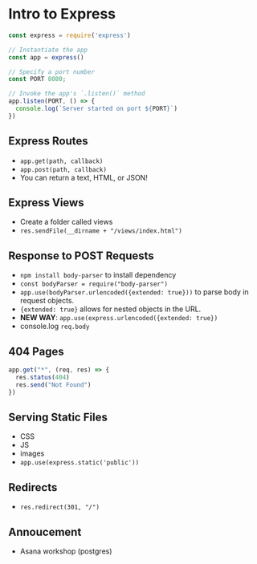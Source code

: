 # Intro to Express

```js
const express = require('express')

// Instantiate the app
const app = express()

// Specify a port number
const PORT 8080;

// Invoke the app's `.listen()` method 
app.listen(PORT, () => {
  console.log(`Server started on port ${PORT}`)
})
```

## Express Routes
- `app.get(path, callback)`
- `app.post(path, callback)`
- You can return a text, HTML, or JSON!

## Express Views
- Create a folder called views
- `res.sendFile(__dirname + "/views/index.html")`

## Response to POST Requests
- `npm install body-parser` to install dependency
- `const bodyParser = require("body-parser")`
- `app.use(bodyParser.urlencoded({extended: true}))` to parse body in request objects. 
- `{extended: true}` allows for nested objects in the URL.
- **NEW WAY**: `app.use(express.urlencoded({extended: true})`
- console.log `req.body`

## 404 Pages
```js
app.get("*", (req, res) => {
  res.status(404)
  res.send("Not Found")
})
```

## Serving Static Files
- CSS
- JS
- images
- `app.use(express.static('public'))`

## Redirects
- `res.redirect(301, "/")`



## Annoucement
- Asana workshop (postgres)